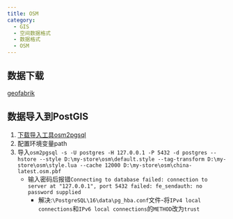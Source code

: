 ```yaml
---
title: OSM
category:
  - GIS
  - 空间数据格式
  - 数据格式
  - OSM
---
```


## 数据下载
[geofabrik](https://download.geofabrik.de/asia/china.html)
## 数据导入到PostGIS
1. [下载导入工具osm2pgsql](https://github.com/osm2pgsql-dev/osm2pgsql)
2. 配置环境变量path
3. 导入`osm2pgsql -s -U postgres -H 127.0.0.1 -P 5432 -d postgres --hstore --style D:\my-store\osm\default.style --tag-transform D:\my-store\osm\style.lua --cache 12000 D:\my-store\osm\china-latest.osm.pbf`
    - 输入密码后报错`Connecting to database failed: connection to server at "127.0.0.1", port 5432 failed: fe_sendauth: no password supplied`
      - 解决:`\PostgreSQL\16\data\pg_hba.conf`文件-将`IPv4 local connections`和`IPv6 local connections`的`METHOD`改为`trust`




